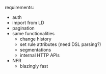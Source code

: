 requirements:
- auth
- import from LD
- pagination
- same functionalities
	- change history
	- set rule attributes (need DSL parsing?)
	- segmentations
	- internal HTTP APIs
- NFR
	- blazingly fast